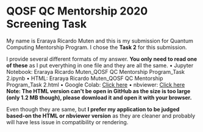 # QOSF QC Mentorship 2020 Screening Task

My name is Eraraya Ricardo Muten and this is my submission for Quantum Computing Mentorship Program.
I chose the **Task 2** for this submission.

I provide several different formats of my answer. **You only need to read one of these** as I put everything in one file and they are all the same.
• Jupyter Notebook: Eraraya Ricardo Muten_QOSF QC Mentorship Program_Task 2.ipynb
• HTML: Eraraya Ricardo Muten_QOSF QC Mentorship Program_Task 2.html
• Google Colab: [Click here](https://www.google.com)
• nbviewer: [Click here](https://nbviewer.jupyter.org/github/eraraya-ricardo/qosf-screening_task/blob/master/Eraraya%20Ricardo%20Muten_QOSF%20QC%20Mentorship%20Program_Task%202.ipynb)
**Note: The HTML version can't be open in GitHub as the size is too large (only 1.2 MB though), please download it and open it with your browser.**

Even though they are same, but **I prefer my application to be judged based-on the HTML or nbviewer version** as they are cleaner and probably will have less issue in compatibility or rendering.

